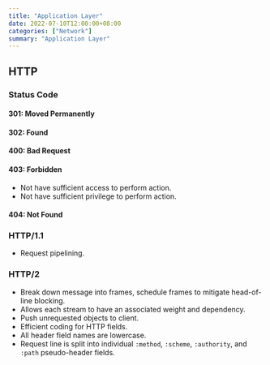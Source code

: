 ```yaml
---
title: "Application Layer"
date: 2022-07-10T12:00:00+08:00
categories: ["Network"]
summary: "Application Layer"
---
```


## HTTP

### Status Code

#### 301: Moved Permanently

#### 302: Found

#### 400: Bad Request

#### 403: Forbidden

* Not have sufficient access to perform action.
* Not have sufficient privilege to perform action.

#### 404: Not Found

### HTTP/1.1

* Request pipelining.

### HTTP/2

* Break down message into frames, schedule frames to mitigate head-of-line blocking.
* Allows each stream to have an associated weight and dependency.
* Push unrequested objects to client.
* Efficient coding for HTTP fields.
* All header field names are lowercase.
* Request line is split into individual `:method`, `:scheme`, `:authority`, and `:path` pseudo-header fields.